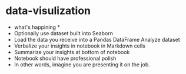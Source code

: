 # data-visulization

* what's happining *
* Optionally use dataset built into Seaborn
* Load the data you receive into a Pandas DataFrame
Analyze dataset
* Verbalize your insights in notebook in Markdown cells
* Summarize your insights at bottom of notebook
* Notebook should have professional polish
* In other words, imagine you are presenting it on the job.
